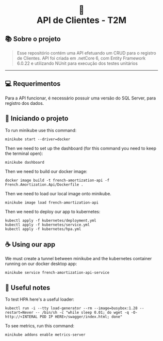 ﻿<h1 align="center">
📄<br>API de Clientes - T2M
</h1>

## 📚 Sobre o projeto

> Esse repositório contém uma API efetuando um CRUD para o registro de Clientes. API foi criada em .netCore 6, com Entity Framework 6.0.22 e utilizando NUnit para execução dos testes unitários
---


## 💻 Requerimentos

Para a API funcionar, é necessário possuir uma versão do SQL Server, para registro dos dados.


## 🚀 Iniciando o projeto

To run minikube use this command:

```
minikube start --driver=docker
```

Then we need to set up the dashboard (for this command you need to keep the terminal open):

```
minikube dashboard
```

Then we need to build our docker image:

```
docker image build -t french-amortization-api -f French.Amortization.Api/Dockerfile .
```

Then we need to load our local image onto minikube.

```
minikube image load french-amortization-api
```

Then we need to deploy our app to kubernetes:
```
kubectl apply -f kubernetes/deployment.yml
kubectl apply -f kubernetes/service.yml
kubectl apply -f kubernetes/hpa.yml
```

## ☕ Using our app

We must create a tunnel between minikube and the kubernetes container running on our docker desktop app:

```
minikube service french-amortization-api-service
```


## 📄 Useful notes

To test HPA here's a useful loader:

```
kubectl run -i --tty load-generator --rm --image=busybox:1.28 --restart=Never -- /bin/sh -c "while sleep 0.01; do wget -q -O- http://<INTERAL POD IP HERE>/swagger/index.html; done"
```

To see metrics, run this command: 
```
minikube addons enable metrics-server
```